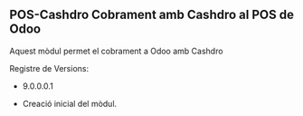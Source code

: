 POS-Cashdro Cobrament amb Cashdro al POS de Odoo
--------------------------------------------------------

Aquest mòdul permet el cobrament a Odoo amb Cashdro

Registre de Versions:

- 9.0.0.0.1

* Creació inicial del mòdul.

